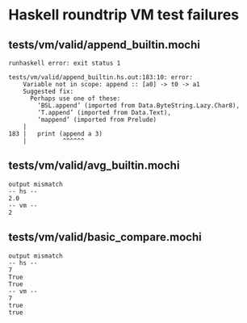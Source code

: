 # Haskell roundtrip VM test failures

## tests/vm/valid/append_builtin.mochi

```
runhaskell error: exit status 1

tests/vm/valid/append_builtin.hs.out:183:10: error:
    Variable not in scope: append :: [a0] -> t0 -> a1
    Suggested fix:
      Perhaps use one of these:
        ‘BSL.append’ (imported from Data.ByteString.Lazy.Char8),
        ‘T.append’ (imported from Data.Text),
        ‘mappend’ (imported from Prelude)
    |
183 |   print (append a 3)
    |          ^^^^^^

```

## tests/vm/valid/avg_builtin.mochi

```
output mismatch
-- hs --
2.0
-- vm --
2
```

## tests/vm/valid/basic_compare.mochi

```
output mismatch
-- hs --
7
True
True
-- vm --
7
true
true
```

